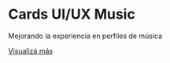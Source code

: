 # Cards UI/UX Music

  Mejorando la experiencia en perfiles de música
  
[Visualizá más](http://codepen.io/yerlinmatu/pen/oYmLvN)
